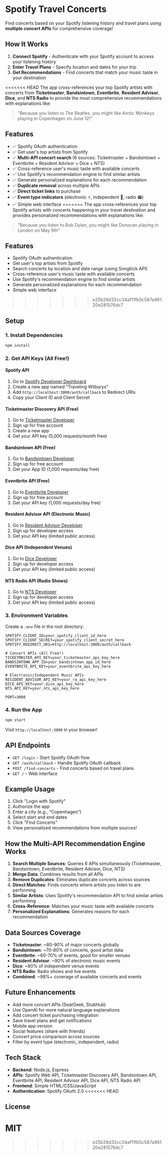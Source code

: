 # Spotify Travel Concerts

Find concerts based on your Spotify listening history and travel plans using **multiple concert APIs** for comprehensive coverage!

## How It Works

1. **Connect Spotify** - Authenticate with your Spotify account to access your listening history
2. **Enter Travel Plans** - Specify location and dates for your trip
3. **Get Recommendations** - Find concerts that match your music taste in your destination

<<<<<<< HEAD
The app cross-references your top Spotify artists with concerts from **Ticketmaster**, **Bandsintown**, **Eventbrite**, **Resident Advisor**, **Dice**, and **NTS Radio** to provide the most comprehensive recommendations with explanations like:
> "Because you listen to The Beatles, you might like Arctic Monkeys playing in Copenhagen on June 12!"

## Features

- ✅ Spotify OAuth authentication
- ✅ Get user's top artists from Spotify
- ✅ **Multi-API concert search** (6 sources: Ticketmaster + Bandsintown + Eventbrite + Resident Advisor + Dice + NTS)
- ✅ Cross-reference user's music taste with available concerts
- ✅ Use Spotify's recommendation engine to find similar artists
- ✅ Generate personalized explanations for each recommendation
- ✅ **Duplicate removal** across multiple APIs
- ✅ **Direct ticket links** to purchase
- ✅ **Event type indicators** (electronic ⚡, independent 🎸, radio 📻)
- ✅ Simple web interface
=======
The app cross-references your top Spotify artists with concerts happening in your travel destination and provides personalized recommendations with explanations like:
> "Because you listen to Bob Dylan, you might like Donovan playing in London on May 9th"

## Features

- Spotify OAuth authentication
- Get user's top artists from Spotify
- Search concerts by location and date range (using Songkick API)
- Cross-reference user's music taste with available concerts
- Use Spotify's recommendation engine to find similar artists
- Generate personalized explanations for each recommendation
- Simple web interface
>>>>>>> e25b28d32cc34af11fb5c587a96120e281576dc7

## Setup

### 1. Install Dependencies
```bash
npm install
```

### 2. Get API Keys (All Free!)

#### Spotify API
1. Go to [Spotify Developer Dashboard](https://developer.spotify.com/dashboard)
2. Create a new app named "Traveling Wilburys"
3. Add `http://localhost:3000/auth/callback` to Redirect URIs
4. Copy your Client ID and Client Secret

#### Ticketmaster Discovery API (Free)
1. Go to [Ticketmaster Developer](https://developer.ticketmaster.com/)
2. Sign up for free account
3. Create a new app
4. Get your API key (5,000 requests/month free)

#### Bandsintown API (Free)
1. Go to [Bandsintown Developer](https://artists.bandsintown.com/support/bandsintown-api)
2. Sign up for free account
3. Get your App ID (1,000 requests/day free)

#### Eventbrite API (Free)
1. Go to [Eventbrite Developer](https://www.eventbrite.com/platform/api-keys)
2. Sign up for free account
3. Get your API key (1,000 requests/day free)

#### Resident Advisor API (Electronic Music)
1. Go to [Resident Advisor Developer](https://ra.co/api)
2. Sign up for developer access
3. Get your API key (limited public access)

#### Dice API (Independent Venues)
1. Go to [Dice Developer](https://dice.fm/developer)
2. Sign up for developer access
3. Get your API key (limited public access)

#### NTS Radio API (Radio Shows)
1. Go to [NTS Developer](https://www.nts.live/api)
2. Sign up for developer access
3. Get your API key (limited public access)

### 3. Environment Variables
Create a `.env` file in the root directory:
```env
SPOTIFY_CLIENT_ID=your_spotify_client_id_here
SPOTIFY_CLIENT_SECRET=your_spotify_client_secret_here
SPOTIFY_REDIRECT_URI=http://localhost:3000/auth/callback

# Concert APIs (All Free!)
TICKETMASTER_API_KEY=your_ticketmaster_api_key_here
BANDSINTOWN_APP_ID=your_bandsintown_app_id_here
EVENTBRITE_API_KEY=your_eventbrite_api_key_here

# Electronic/Independent Music APIs
RESIDENT_ADVISOR_API_KEY=your_ra_api_key_here
DICE_API_KEY=your_dice_api_key_here
NTS_API_KEY=your_nts_api_key_here

PORT=3000
```

### 4. Run the App
```bash
npm start
```

Visit `http://localhost:3000` in your browser!

## API Endpoints

- `GET /login` - Start Spotify OAuth flow
- `GET /auth/callback` - Handle Spotify OAuth callback
- `POST /find-concerts` - Find concerts based on travel plans
- `GET /` - Web interface

## Example Usage

1. Click "Login with Spotify"
2. Authorize the app
3. Enter a city (e.g., "Copenhagen")
4. Select start and end dates
5. Click "Find Concerts"
6. View personalized recommendations from multiple sources!

## How the Multi-API Recommendation Engine Works

1. **Search Multiple Sources**: Queries 6 APIs simultaneously (Ticketmaster, Bandsintown, Eventbrite, Resident Advisor, Dice, NTS)
2. **Merge Data**: Combines results from all APIs
3. **Remove Duplicates**: Eliminates duplicate concerts across sources
4. **Direct Matches**: Finds concerts where artists you listen to are performing
5. **Similar Artists**: Uses Spotify's recommendation API to find similar artists performing
6. **Cross-Reference**: Matches your music taste with available concerts
7. **Personalized Explanations**: Generates reasons for each recommendation

## Data Sources Coverage

- **Ticketmaster**: ~80-90% of major concerts globally
- **Bandsintown**: ~70-80% of concerts, good artist data
- **Eventbrite**: ~60-70% of events, good for smaller venues
- **Resident Advisor**: ~90% of electronic music events
- **Dice**: ~80% of independent venue events
- **NTS Radio**: Radio shows and live events
- **Combined**: ~98%+ coverage of available concerts and events

## Future Enhancements

- Add more concert APIs (SeatGeek, StubHub)
- Use OpenAI for more natural language explanations
- Add concert ticket purchasing integration
- Save travel plans and get notifications
- Mobile app version
- Social features (share with friends)
- Concert price comparison across sources
- Filter by event type (electronic, independent, radio)

## Tech Stack

- **Backend**: Node.js, Express
- **APIs**: Spotify Web API, Ticketmaster Discovery API, Bandsintown API, Eventbrite API, Resident Advisor API, Dice API, NTS Radio API
- **Frontend**: Simple HTML/CSS/JavaScript
- **Authentication**: Spotify OAuth 2.0
<<<<<<< HEAD

## License

MIT
=======
>>>>>>> e25b28d32cc34af11fb5c587a96120e281576dc7
